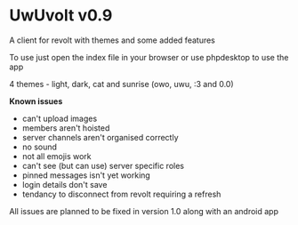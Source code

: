 # UwUvolt v0.9
A client for revolt with themes and some added features

To use just open the index file in your browser or use phpdesktop to use the app

4 themes - light, dark, cat and sunrise (owo, uwu, :3 and 0.0)


**Known issues**

- can't upload images
- members aren't hoisted
- server channels aren't organised correctly
- no sound
- not all emojis work
- can't see (but can use) server specific roles
- pinned messages isn't yet working
- login details don't save
- tendancy to disconnect from revolt requiring a refresh

All issues are planned to be fixed in version 1.0 along with an android app
